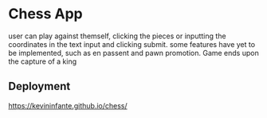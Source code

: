 # Chess App
  user can play against themself, clicking the pieces or inputting the coordinates in the text input and clicking submit. some features have yet to be implemented, such as en passent and pawn promotion. Game ends upon the capture of a king

  ## Deployment
  https://kevininfante.github.io/chess/
  